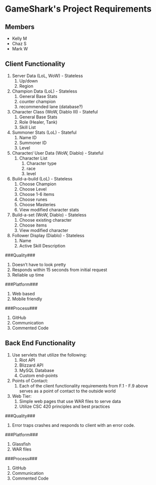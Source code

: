 GameShark's Project Requirements
===============================

Members
-------

- Kelly M
- Chaz S
- Mark W



Client Functionality
--------------------

1. Server Data (LoL, WoW) - Stateless
   1. Up/down
   2. Region
1. Champion Data (LoL) - Stateless
   1. General Base Stats
   2. counter champion
   3. recommended lane (database?)
1. Character Class (WoW, Diablo III) - Stateful 
   1. General Base Stats
   2. Role (Healer, Tank)
   3. Skill List
1. Summoner Stats (LoL) - Stateful
   1. Name ID
   2. Summoner ID 
   3. Level
1. Character/ User Data (WoW, Diablo) - Stateful
   1. Character List
      1. Character type
      2. race
      3. level
1. Build-a-build (LoL) - Stateless
   1. Choose Champion
   2. Choose Level
   3. Choose 1-6 items
   4. Choose runes
   5. Choose Masteries
   6. View modified character stats
1. Build-a-set (WoW, Diablo) - Stateless
   1. Choose existing character
   2. Choose items 
   3. View modified character
1. Follower Display (Diablo) - Stateless
   1. Name
   2. Active Skill Description



 
###Quality###
1. Doesn’t have to look pretty
2. Responds within 15 seconds from initial request
3. Reliable up time


###Platform###
1. Web based
2. Mobile friendly


###Process###
1. GitHub
2. Communication
3. Commented Code



Back End Functionality
----------------------

1. Use servlets that utilize the following:
   1. Riot API
   2. Blizzard API
   3. MySQL Database
   4. Custom end-points
1. Points of Contact:
   1. Each of the client functionality requirements from F.1 - F.9 above serves as a point of contact to the outside world
1. Web Tier:
   1. Simple web pages that use WAR files to serve data
   2. Utilize CSC 420 principles and best practices 


###Quality###
1. Error traps crashes and responds to client with an error code.


###Platform###
1. Glassfish
2. WAR files


###Process###
1. GitHub
2. Communication
3. Commented Code
